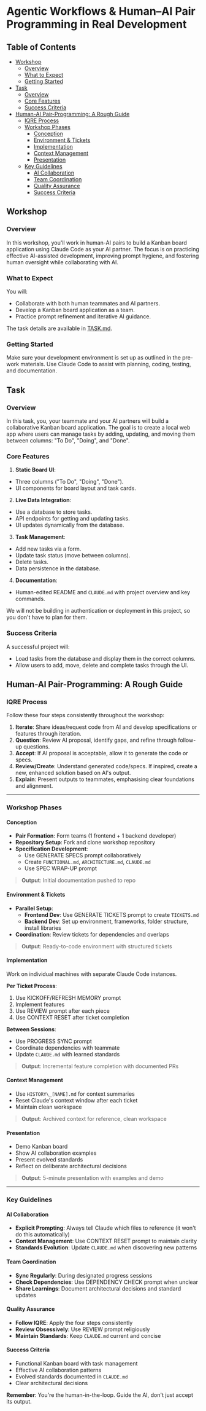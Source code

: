 # Agentic Workflows & Human–AI Pair Programming in Real Development

## Table of Contents

- [Workshop](#workshop)
  - [Overview](#overview)
  - [What to Expect](#what-to-expect)
  - [Getting Started](#getting-started)
- [Task](#task)
  - [Overview](#overview-1)
  - [Core Features](#core-features)
  - [Success Criteria](#success-criteria)
- [Human-AI Pair-Programming: A Rough Guide](#human-ai-pair-programming-a-rough-guide)
  - [IQRE Process](#iqre-process)
  - [Workshop Phases](#workshop-phases)
    - [Conception](#conception)
    - [Environment & Tickets](#environment--tickets)
    - [Implementation](#implementation)
    - [Context Management](#context-management)
    - [Presentation](#presentation)
  - [Key Guidelines](#key-guidelines)
    - [AI Collaboration](#ai-collaboration)
    - [Team Coordination](#team-coordination)
    - [Quality Assurance](#quality-assurance)
    - [Success Criteria](#success-criteria-1)

## Workshop

### Overview

In this workshop, you'll work in human-AI pairs to build a Kanban board application using Claude Code as your AI partner. The focus is on practicing effective AI-assisted development, improving prompt hygiene, and fostering human oversight while collaborating with AI.

### What to Expect

You will:

- Collaborate with both human teammates and AI partners.
- Develop a Kanban board application as a team.
- Practice prompt refinement and iterative AI guidance.

The task details are available in [TASK.md](TASK.md).

### Getting Started

Make sure your development environment is set up as outlined in the pre-work materials. Use Claude Code to assist with planning, coding, testing, and documentation.

## Task

### Overview

In this task, you, your teammate and your AI partners will build a collaborative Kanban board application. The goal is to create a local web app where users can manage tasks by adding, updating, and moving them between columns: "To Do", "Doing", and "Done".

### Core Features

1. **Static Board UI**:

- Three columns ("To Do", "Doing", "Done").
- UI components for board layout and task cards.

2. **Live Data Integration**:

- Use a database to store tasks.
- API endpoints for getting and updating tasks.
- UI updates dynamically from the database.

3. **Task Management**:

- Add new tasks via a form.
- Update task status (move between columns).
- Delete tasks.
- Data persistence in the database.

4. **Documentation**:

- Human-edited README and `CLAUDE.md` with project overview and key commands.

We will not be building in authentication or deployment in this project, so you don't have to plan for them.

### Success Criteria

A successful project will:

- Load tasks from the database and display them in the correct columns.
- Allow users to add, move, delete and complete tasks through the UI.

## Human-AI Pair-Programming: A Rough Guide

### IQRE Process

Follow these four steps consistently throughout the workshop:

1. **Iterate**: Share ideas/request code from AI and develop specifications or features through iteration.
2. **Question**: Review AI proposal, identify gaps, and refine through follow-up questions.
3. **Accept**: If AI proposal is acceptable, allow it to generate the code or specs.
4. **Review/Create**: Understand generated code/specs. If inspired, create a new, enhanced solution based on AI's output.
5. **Explain**: Present outputs to teammates, emphasising clear foundations and alignment.

---

### Workshop Phases

#### Conception

- **Pair Formation**: Form teams (1 frontend + 1 backend developer)
- **Repository Setup**: Fork and clone workshop repository
- **Specification Development**:
  - Use GENERATE SPECS prompt collaboratively
  - Create `FUNCTIONAL.md`, `ARCHITECTURE.md`, `CLAUDE.md`
  - Use SPEC WRAP-UP prompt

> **Output**: Initial documentation pushed to repo

#### Environment & Tickets

- **Parallel Setup**:
  - **Frontend Dev**: Use GENERATE TICKETS prompt to create `TICKETS.md`
  - **Backend Dev**: Set up environment, frameworks, folder structure, install libraries
- **Coordination**: Review tickets for dependencies and overlaps

> **Output**: Ready-to-code environment with structured tickets

#### Implementation

Work on individual machines with separate Claude Code instances.

**Per Ticket Process**:

1. Use KICKOFF/REFRESH MEMORY prompt
2. Implement features
3. Use REVIEW prompt after each piece
4. Use CONTEXT RESET after ticket completion

**Between Sessions**:

- Use PROGRESS SYNC prompt
- Coordinate dependencies with teammate
- Update `CLAUDE.md` with learned standards

> **Output**: Incremental feature completion with documented PRs

#### Context Management

- Use `HISTORY\_[NAME].md` for context summaries
- Reset Claude's context window after each ticket
- Maintain clean workspace

> **Output**: Archived context for reference, clean workspace

#### Presentation

- Demo Kanban board
- Show AI collaboration examples
- Present evolved standards
- Reflect on deliberate architectural decisions

> **Output**: 5-minute presentation with examples and demo

---

### Key Guidelines

#### AI Collaboration

- **Explicit Prompting**: Always tell Claude which files to reference (it won't do this automatically)
- **Context Management**: Use CONTEXT RESET prompt to maintain clarity
- **Standards Evolution**: Update `CLAUDE.md` when discovering new patterns

#### Team Coordination

- **Sync Regularly**: During designated progress sessions
- **Check Dependencies**: Use DEPENDENCY CHECK prompt when unclear
- **Share Learnings**: Document architectural decisions and standard updates

#### Quality Assurance

- **Follow IQRE**: Apply the four steps consistently
- **Review Obsessively**: Use REVIEW prompt religiously
- **Maintain Standards**: Keep `CLAUDE.md` current and concise

#### Success Criteria

- Functional Kanban board with task management
- Effective AI collaboration patterns
- Evolved standards documented in `CLAUDE.md`
- Clear architectural decisions

**Remember**: You're the human-in-the-loop. Guide the AI, don't just accept its output.
